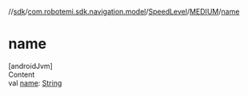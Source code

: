 //[sdk](../../../../index.md)/[com.robotemi.sdk.navigation.model](../../index.md)/[SpeedLevel](../index.md)/[MEDIUM](index.md)/[name](name.md)



# name  
[androidJvm]  
Content  
val [name](name.md): [String](https://kotlinlang.org/api/latest/jvm/stdlib/kotlin/-string/index.html)  




